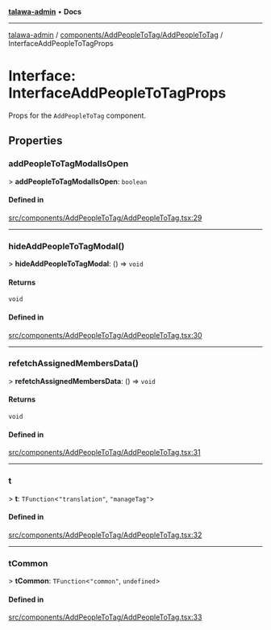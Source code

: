 [**talawa-admin**](../../../../README.md) • **Docs**

***

[talawa-admin](../../../../modules.md) / [components/AddPeopleToTag/AddPeopleToTag](../README.md) / InterfaceAddPeopleToTagProps

# Interface: InterfaceAddPeopleToTagProps

Props for the `AddPeopleToTag` component.

## Properties

### addPeopleToTagModalIsOpen

\> **addPeopleToTagModalIsOpen**: `boolean`

#### Defined in

[src/components/AddPeopleToTag/AddPeopleToTag.tsx:29](https://github.com/PalisadoesFoundation/talawa-admin/blob/7a991b3aa824070bd53d6367f1ce7f072321af88/src/components/AddPeopleToTag/AddPeopleToTag.tsx#L29)

***

### hideAddPeopleToTagModal()

\> **hideAddPeopleToTagModal**: () =\> `void`

#### Returns

`void`

#### Defined in

[src/components/AddPeopleToTag/AddPeopleToTag.tsx:30](https://github.com/PalisadoesFoundation/talawa-admin/blob/7a991b3aa824070bd53d6367f1ce7f072321af88/src/components/AddPeopleToTag/AddPeopleToTag.tsx#L30)

***

### refetchAssignedMembersData()

\> **refetchAssignedMembersData**: () =\> `void`

#### Returns

`void`

#### Defined in

[src/components/AddPeopleToTag/AddPeopleToTag.tsx:31](https://github.com/PalisadoesFoundation/talawa-admin/blob/7a991b3aa824070bd53d6367f1ce7f072321af88/src/components/AddPeopleToTag/AddPeopleToTag.tsx#L31)

***

### t

\> **t**: `TFunction`\<`"translation"`, `"manageTag"`\>

#### Defined in

[src/components/AddPeopleToTag/AddPeopleToTag.tsx:32](https://github.com/PalisadoesFoundation/talawa-admin/blob/7a991b3aa824070bd53d6367f1ce7f072321af88/src/components/AddPeopleToTag/AddPeopleToTag.tsx#L32)

***

### tCommon

\> **tCommon**: `TFunction`\<`"common"`, `undefined`\>

#### Defined in

[src/components/AddPeopleToTag/AddPeopleToTag.tsx:33](https://github.com/PalisadoesFoundation/talawa-admin/blob/7a991b3aa824070bd53d6367f1ce7f072321af88/src/components/AddPeopleToTag/AddPeopleToTag.tsx#L33)
